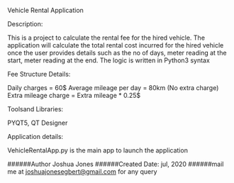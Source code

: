 Vehicle Rental Application 

Description:

This is a  project to calculate the rental fee for the hired vehicle. The application will calculate the total rental cost incurred for the hired vehicle once the user provides
details such as the no of days, meter reading at the start, meter reading at the end. The logic is written in Python3 syntax

Fee Structure Details:

  Daily charges = 60$
  Average mileage per day = 80km (No extra charge)
  Extra mileage charge = Extra mileage * 0.25$

Toolsand Libraries:

PYQT5, QT Designer

Application details:

VehicleRentalApp.py is the main app to launch the application

######Author Joshua Jones
######Created Date: jul, 2020
######mail me at joshuajonesegbert@gmail.com for any query
